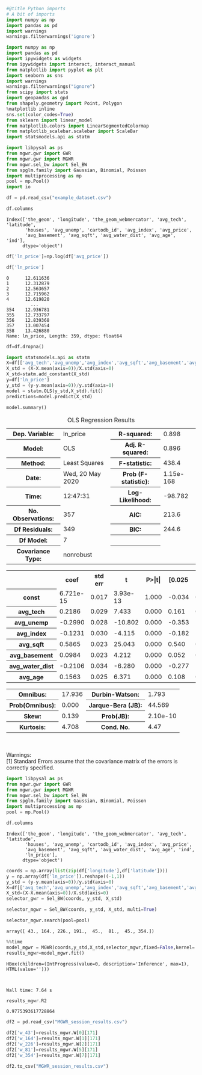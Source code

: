 ```python
#@title Python imports
# A bit of imports
import numpy as np
import pandas as pd
import warnings
warnings.filterwarnings('ignore')

import numpy as np
import pandas as pd
import ipywidgets as widgets
from ipywidgets import interact, interact_manual
from matplotlib import pyplot as plt
import seaborn as sns
import warnings
warnings.filterwarnings("ignore")
from scipy import stats
import geopandas as gpd
from shapely.geometry import Point, Polygon
%matplotlib inline
sns.set(color_codes=True)
from sklearn import linear_model
from matplotlib.colors import LinearSegmentedColormap
from matplotlib_scalebar.scalebar import ScaleBar
import statsmodels.api as statm

import libpysal as ps
from mgwr.gwr import GWR
from mgwr.gwr import MGWR
from mgwr.sel_bw import Sel_BW
from spglm.family import Gaussian, Binomial, Poisson
import multiprocessing as mp
pool = mp.Pool()
import io
```


```python
df = pd.read_csv("example_dataset.csv")
```


```python
df.columns
```




    Index(['the_geom', 'longitude', 'the_geom_webmercator', 'avg_tech', 'latitude',
           'houses', 'avg_unemp', 'cartodb_id', 'avg_index', 'avg_price',
           'avg_basement', 'avg_sqft', 'avg_water_dist', 'avg_age', 'ind'],
          dtype='object')




```python
df['ln_price']=np.log(df['avg_price'])
```


```python
df['ln_price']
```




    0      12.611636
    1      12.312879
    2      12.563657
    3      12.715962
    4      12.619820
             ...    
    354    12.936781
    355    12.733797
    356    12.839368
    357    13.007454
    358    13.426880
    Name: ln_price, Length: 359, dtype: float64




```python
df=df.dropna()
```


```python
import statsmodels.api as statm
X=df[['avg_tech','avg_unemp','avg_index','avg_sqft','avg_basement','avg_water_dist','avg_age']].copy()
X_std = (X-X.mean(axis=0))/X.std(axis=0)
X_std=statm.add_constant(X_std)
y=df['ln_price']
y_std = (y-y.mean(axis=0))/y.std(axis=0)
model = statm.OLS(y_std,X_std).fit()
predictions=model.predict(X_std)

model.summary()
```




<table class="simpletable">
<caption>OLS Regression Results</caption>
<tr>
  <th>Dep. Variable:</th>        <td>ln_price</td>     <th>  R-squared:         </th> <td>   0.898</td> 
</tr>
<tr>
  <th>Model:</th>                   <td>OLS</td>       <th>  Adj. R-squared:    </th> <td>   0.896</td> 
</tr>
<tr>
  <th>Method:</th>             <td>Least Squares</td>  <th>  F-statistic:       </th> <td>   438.4</td> 
</tr>
<tr>
  <th>Date:</th>             <td>Wed, 20 May 2020</td> <th>  Prob (F-statistic):</th> <td>1.15e-168</td>
</tr>
<tr>
  <th>Time:</th>                 <td>12:47:31</td>     <th>  Log-Likelihood:    </th> <td> -98.782</td> 
</tr>
<tr>
  <th>No. Observations:</th>      <td>   357</td>      <th>  AIC:               </th> <td>   213.6</td> 
</tr>
<tr>
  <th>Df Residuals:</th>          <td>   349</td>      <th>  BIC:               </th> <td>   244.6</td> 
</tr>
<tr>
  <th>Df Model:</th>              <td>     7</td>      <th>                     </th>     <td> </td>    
</tr>
<tr>
  <th>Covariance Type:</th>      <td>nonrobust</td>    <th>                     </th>     <td> </td>    
</tr>
</table>
<table class="simpletable">
<tr>
         <td></td>           <th>coef</th>     <th>std err</th>      <th>t</th>      <th>P>|t|</th>  <th>[0.025</th>    <th>0.975]</th>  
</tr>
<tr>
  <th>const</th>          <td> 6.721e-15</td> <td>    0.017</td> <td> 3.93e-13</td> <td> 1.000</td> <td>   -0.034</td> <td>    0.034</td>
</tr>
<tr>
  <th>avg_tech</th>       <td>    0.2186</td> <td>    0.029</td> <td>    7.433</td> <td> 0.000</td> <td>    0.161</td> <td>    0.276</td>
</tr>
<tr>
  <th>avg_unemp</th>      <td>   -0.2990</td> <td>    0.028</td> <td>  -10.802</td> <td> 0.000</td> <td>   -0.353</td> <td>   -0.245</td>
</tr>
<tr>
  <th>avg_index</th>      <td>   -0.1231</td> <td>    0.030</td> <td>   -4.115</td> <td> 0.000</td> <td>   -0.182</td> <td>   -0.064</td>
</tr>
<tr>
  <th>avg_sqft</th>       <td>    0.5865</td> <td>    0.023</td> <td>   25.043</td> <td> 0.000</td> <td>    0.540</td> <td>    0.633</td>
</tr>
<tr>
  <th>avg_basement</th>   <td>    0.0984</td> <td>    0.023</td> <td>    4.212</td> <td> 0.000</td> <td>    0.052</td> <td>    0.144</td>
</tr>
<tr>
  <th>avg_water_dist</th> <td>   -0.2106</td> <td>    0.034</td> <td>   -6.280</td> <td> 0.000</td> <td>   -0.277</td> <td>   -0.145</td>
</tr>
<tr>
  <th>avg_age</th>        <td>    0.1563</td> <td>    0.025</td> <td>    6.371</td> <td> 0.000</td> <td>    0.108</td> <td>    0.205</td>
</tr>
</table>
<table class="simpletable">
<tr>
  <th>Omnibus:</th>       <td>17.936</td> <th>  Durbin-Watson:     </th> <td>   1.793</td>
</tr>
<tr>
  <th>Prob(Omnibus):</th> <td> 0.000</td> <th>  Jarque-Bera (JB):  </th> <td>  44.569</td>
</tr>
<tr>
  <th>Skew:</th>          <td> 0.139</td> <th>  Prob(JB):          </th> <td>2.10e-10</td>
</tr>
<tr>
  <th>Kurtosis:</th>      <td> 4.708</td> <th>  Cond. No.          </th> <td>    4.47</td>
</tr>
</table><br/><br/>Warnings:<br/>[1] Standard Errors assume that the covariance matrix of the errors is correctly specified.




```python
import libpysal as ps
from mgwr.gwr import GWR
from mgwr.gwr import MGWR
from mgwr.sel_bw import Sel_BW
from spglm.family import Gaussian, Binomial, Poisson
import multiprocessing as mp
pool = mp.Pool()
```


```python
df.columns
```




    Index(['the_geom', 'longitude', 'the_geom_webmercator', 'avg_tech', 'latitude',
           'houses', 'avg_unemp', 'cartodb_id', 'avg_index', 'avg_price',
           'avg_basement', 'avg_sqft', 'avg_water_dist', 'avg_age', 'ind',
           'ln_price'],
          dtype='object')




```python
coords = np.array(list(zip(df['longitude'],df['latitude'])))
y = np.array(df['ln_price']).reshape((-1,1))
y_std = (y-y.mean(axis=0))/y.std(axis=0)
X=df[['avg_tech','avg_unemp','avg_index','avg_sqft','avg_basement','avg_water_dist','avg_age']].values
X_std=(X-X.mean(axis=0))/X.std(axis=0)
selector_gwr = Sel_BW(coords, y_std, X_std)
```


```python
selector_mgwr = Sel_BW(coords, y_std, X_std, multi=True)
```


```python
selector_mgwr.search(pool=pool)
```




    array([ 43., 164., 226., 191.,  45.,  81.,  45., 354.])




```python
%%time
model_mgwr = MGWR(coords,y_std,X_std,selector_mgwr,fixed=False,kernel='bisquare',sigma2_v1=True)
results_mgwr=model_mgwr.fit()
```


    HBox(children=(IntProgress(value=0, description='Inference', max=1), HTML(value='')))


    
    Wall time: 7.64 s



```python
results_mgwr.R2
```




    0.9775393617728864




```python
df2 = pd.read_csv("MGWR_session_results.csv")
```


```python
df2['w_43']=results_mgwr.W[0][171]
df2['w_164']=results_mgwr.W[1][171]
df2['w_226']=results_mgwr.W[2][171]
df2['w_81']=results_mgwr.W[5][171]
df2['w_354']=results_mgwr.W[7][171]
```


```python
df2.to_csv("MGWR_session_results.csv")
```
